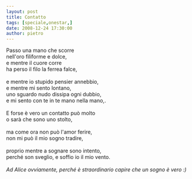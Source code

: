 ```yaml
---
layout: post
title: Contatto
tags: [speciale,onestar,]
date: 2008-12-24 17:30:00
author: pietro
---
```

Passo una mano che scorre<br/>nell'oro filiforme e dolce,<br/>e mentre il cuore corre<br/>ha perso il filo la ferrea falce,<br/><br/>e mentre io stupido pensier annebbio,<br/>e mentre mi sento lontano,<br/>uno sguardo nudo dissipa ogni dubbio,<br/>e mi sento con te in te mano nella mano,.<br/><br/>E forse è vero un contatto può molto<br/>o sarà che sono uno stolto,<br/><br/>ma come ora non può l'amor ferire,<br/>non mi può il mio sogno tradire,<br/><br/>proprio mentre a sognare sono intento,<br/>perché son sveglio, e soffio io il mio vento.<br/><br/><span style="font-style: italic">Ad Alice ovviamente, perché è straordinario capire che un sogno è vero :)</span>
